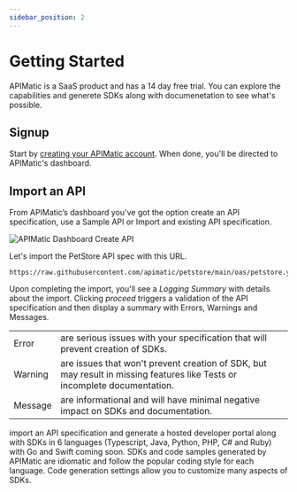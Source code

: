```yaml
---
sidebar_position: 2
---
```


# Getting Started

APIMatic is a SaaS product and has a 14 day free trial. You can explore the capabilities and generete SDKs along with documenetation to see what's possible.

## Signup
Start by [creating your APIMatic account](https://www.apimatic.io/account/register). When done, you'll be directed to APIMatic's dashboard.

## Import an API
From  APIMatic’s dashboard you've got the option create an API specification, use a Sample API or Import and existing API specification.

![APIMatic Dashboard Create API](/img/apimatic-dashboard-create-api.png)

Let's import the PetStore API spec with this URL.

```
https://raw.githubusercontent.com/apimatic/petstore/main/oas/petstore.yaml
```

Upon completing the import, you'll see a *Logging Summary* with details about the import. Clicking *proceed* triggers a validation of the API specification and then display a summary with Errors, Warnings and Messages.

|         |         |
| ------- | ------- |
| Error   |  are serious issues with your specification that will prevent creation of SDKs. |
| Warning | are issues that won't prevent creation of SDK, but may result in missing features like Tests or incomplete documentation. |
| Message |  are informational and will have minimal negative impact on SDKs and documentation. |



 import an API specification and generate a hosted developer portal along with SDKs in 6 languages (Typescript, Java, Python, PHP, C# and Ruby) with Go and Swift coming soon. SDKs and code samples generated by APIMatic are idiomatic and follow the popular coding style for each language. Code generation settings allow you to customize many aspects of SDKs. 


